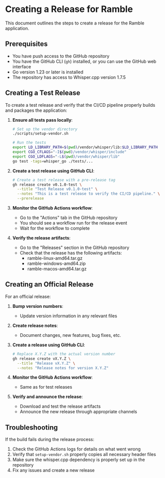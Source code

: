 # Creating a Release for Ramble

This document outlines the steps to create a release for the Ramble application.

## Prerequisites

- You have push access to the GitHub repository
- You have the GitHub CLI (`gh`) installed, or you can use the GitHub web interface
- Go version 1.23 or later is installed
- The repository has access to Whisper.cpp version 1.7.5

## Creating a Test Release

To create a test release and verify that the CI/CD pipeline properly builds and packages the application:

1. **Ensure all tests pass locally**:
   ```bash
   # Set up the vendor directory
   ./scripts/setup-vendor.sh

   # Run the tests
   export LD_LIBRARY_PATH=$(pwd)/vendor/whisper/lib:$LD_LIBRARY_PATH
   export CGO_CFLAGS="-I$(pwd)/vendor/whisper/include"
   export CGO_LDFLAGS="-L$(pwd)/vendor/whisper/lib"
   go test -tags=whisper_go ./tests/...
   ```

2. **Create a test release using GitHub CLI**:
   ```bash
   # Create a test release with a pre-release tag
   gh release create v0.1.0-test \
     --title "Test Release v0.1.0-test" \
     --notes "This is a test release to verify the CI/CD pipeline." \
     --prerelease
   ```

3. **Monitor the GitHub Actions workflow**:
   - Go to the "Actions" tab in the GitHub repository
   - You should see a workflow run for the release event
   - Wait for the workflow to complete

4. **Verify the release artifacts**:
   - Go to the "Releases" section in the GitHub repository
   - Check that the release has the following artifacts:
     - ramble-linux-amd64.tar.gz
     - ramble-windows-amd64.zip
     - ramble-macos-amd64.tar.gz

## Creating an Official Release

For an official release:

1. **Bump version numbers**:
   - Update version information in any relevant files

2. **Create release notes**:
   - Document changes, new features, bug fixes, etc.

3. **Create a release using GitHub CLI**:
   ```bash
   # Replace X.Y.Z with the actual version number
   gh release create vX.Y.Z \
     --title "Release vX.Y.Z" \
     --notes "Release notes for version X.Y.Z"
   ```

4. **Monitor the GitHub Actions workflow**:
   - Same as for test releases

5. **Verify and announce the release**:
   - Download and test the release artifacts
   - Announce the new release through appropriate channels

## Troubleshooting

If the build fails during the release process:

1. Check the GitHub Actions logs for details on what went wrong
2. Verify that `setup-vendor.sh` properly copies all necessary header files
3. Make sure the whisper.cpp dependency is properly set up in the repository
4. Fix any issues and create a new release